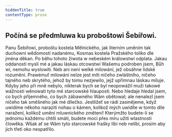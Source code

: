```yaml
---
hiddenTitle: true
contentType: prose
---
```


## Počíná se předmluwa ku proboštowi Šebířowi.

Panu Šebířowi, proboštu kostela Mělnického, jak literním uměním tak duchowní wědomostí nadanému, Kosmas kostela Pražského toliko dle jména děkan. Po běhu tohoto žiwota w nebeském králowstwí odplata. Jakau oddaností mysli mé a jakau láskau otcowstwí Wašemu podroben jsem, Bůh wí, nemohu wyslowiti. Neb ani není welké milowání, jež obsáhne lidské rozumění. Prawémuť milowání nelze jest míti ničeho zwláštního, ničeho tajného neb skrytého, jehož by tomu nezjewilo, jejž upřímnau láskau miluje. Kdyby jeho při mně nebylo, nikterak bych se byl neopowážil muži takowé wážnosti wěnowati tyto mé starcowské hlauposti. Nebo hledaje hledal jsem, co bych příjemného, co bych zábawného Wám obětowal; ale nenalezl jsem ničeho tak směšného jak mé dílečko. Jestližeť se rádi zasmějeme, když uwidíme někoho naraziti nohau o kámen, kolikož mých uwidíte w tomto díle naražení, kolikož umění mluwnického změtení! Kterýmžto budete-li se jednomu každému chtíti smáti, budete moci přes míru užiti wlastnosti člowěka. Wšak ať se Wám tyto starcowské frašky líbí neb nelíbí, prosím aby jich třetí oko nespatřilo.
